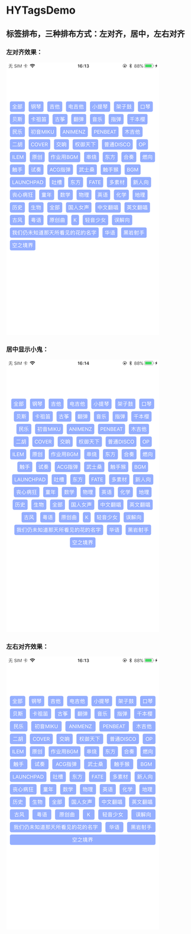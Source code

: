 # HYTagsDemo
## 标签排布，三种排布方式：左对齐，居中，左右对齐

### 左对齐效果：
![左对齐](https://github.com/SGHY/HYTagsDemo/blob/master/IMG_1651.PNG)
### 居中显示小鬼：
![居中显示](https://github.com/SGHY/HYTagsDemo/blob/master/IMG_1652.PNG)
### 左右对齐效果：
![左右对齐](https://github.com/SGHY/HYTagsDemo/blob/master/IMG_1650.PNG)
